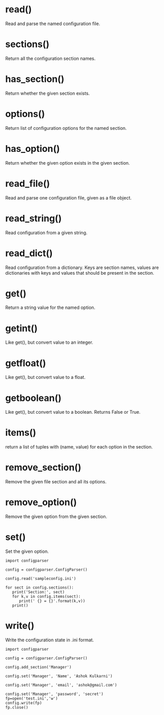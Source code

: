 # read()	

Read and parse the named configuration file.

# sections()	

Return all the configuration section names.

# has_section()	

Return whether the given section exists.

# options()	

Return list of configuration options for the named section.

# has_option()	

Return whether the given option exists in the given section.

# read_file()	

Read and parse one configuration file, given as a file object.

# read_string()	

Read configuration from a given string.

# read_dict()	

Read configuration from a dictionary. Keys are section names, values are 
dictionaries with keys and values that should be present in the section.

# get()	

Return a string value for the named option.

# getint()	

Like get(), but convert value to an integer.

# getfloat()	

Like get(), but convert value to a float.

# getboolean()	

Like get(), but convert value to a boolean. Returns False or True.

# items()	

return a list of tuples with (name, value) for each option in the section.

# remove_section()	

Remove the given file section and all its options.

# remove_option()	

Remove the given option from the given section.

# set()	

Set the given option.

```python:
import configparser

config = configparser.ConfigParser()

config.read('sampleconfig.ini')

for sect in config.sections():
   print('Section:', sect)
   for k,v in config.items(sect):
      print(' {} = {}'.format(k,v))
   print()
```

# write()	

Write the configuration state in .ini format.

```python:
import configparser

config = configparser.ConfigParser()

config.add_section('Manager')

config.set('Manager', 'Name', 'Ashok Kulkarni')

config.set('Manager', 'email', 'ashok@gmail.com')

config.set('Manager', 'password', 'secret')
fp=open('test.ini','w')
config.write(fp)
fp.close()
```
